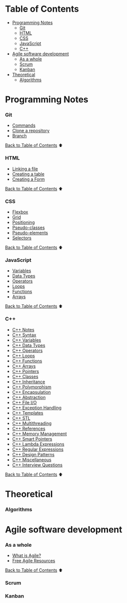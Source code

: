 # Table of Contents

- [Programming Notes](#programming-notes)
    - [Git](#git)
    - [HTML](#html)
    - [CSS](#css)
    - [JavaScript](#javascript)
    - [C++](#c)
- [Agile software development](#agile-software-development)
    - [As a whole](#as-a-whole)
    - [Scrum](#scrum)
    - [Kanban](#kanban)
- [Theoretical](#theoretical)
    - [Algorithms](#algorithms)

# Programming Notes
### Git

- [Commands](sections/git/gitcommand.md)
- [Clone a repository](sections/git/gitclone.md)
- [Branch](sections/git/branch.md)

[Back to Table of Contents](#table-of-contents) ⬆
### HTML

- [Linking a file](sections/html/linking.md)
- [Creating a table](sections/html/table.md)
- [Creating a Form](sections/html/form.md)

[Back to Table of Contents](#table-of-contents) ⬆
### CSS

- [Flexbox](sections/css/flexbox.md)
- [Grid](sections/css/grid.md)
- [Positioning](sections/css/positioning.md)
- [Pseudo-classes](sections/css/pseudo-classes.md)
- [Pseudo-elements](sections/css/pseudo-elements.md)
- [Selectors](sections/css/selectors.md)

[Back to Table of Contents](#table-of-contents) ⬆
### JavaScript

- [Variables](sections/js/variables.md)
- [Data Types](sections/js/datatypes.md)
- [Operators](sections/js/operators.md)
- [Loops](sections/js/loops.md)
- [Functions](sections/js/functions.md)
- [Arrays](sections/js/arrays.md)

[Back to Table of Contents](#table-of-contents) ⬆
### C++

- [C++ Notes](sections/cpp/cppnotes.md)
- [C++ Syntax](sections/cpp/cppsyntax.md)
- [C++ Variables](sections/cpp/cppvariables.md)
- [C++ Data Types](sections/cpp/cppdatatypes.md)
- [C++ Operators](sections/cpp/cppoperators.md)
- [C++ Loops](sections/cpp/cpploops.md)
- [C++ Functions](sections/cpp/cppfunctions.md)
- [C++ Arrays](sections/cpp/cpparrays.md)
- [C++ Pointers](sections/cpp/cpppointers.md)
- [C++ Classes](sections/cpp/cppclasses.md)
- [C++ Inheritance](sections/cpp/cppinheritance.md)
- [C++ Polymorphism](sections/cpp/cpppolymorphism.md)
- [C++ Encapsulation](sections/cpp/cppencapsulation.md)
- [C++ Abstraction](sections/cpp/cppabstraction.md)
- [C++ File I/O](sections/cpp/cppfileio.md)
- [C++ Exception Handling](sections/cpp/cppexceptionhandling.md)
- [C++ Templates](sections/cpp/cpptemplates.md)
- [C++ STL](sections/cpp/cppstl.md)
- [C++ Multithreading](sections/cpp/cppmultithreading.md)
- [C++ References](sections/cpp/cppreferences.md)
- [C++ Memory Management](sections/cpp/cppmemorymanagement.md)
- [C++ Smart Pointers](sections/cpp/cppsmartpointers.md)
- [C++ Lambda Expressions](sections/cpp/cpplambdaexpressions.md)
- [C++ Regular Expressions](sections/cpp/cppregularexpressions.md)
- [C++ Design Patterns](sections/cpp/cppdesignpatterns.md)
- [C++ Miscellaneous](sections/cpp/cppmiscellaneous.md)
- [C++ Interview Questions](sections/cpp/cppinterviewquestions.md)

[Back to Table of Contents](#table-of-contents) ⬆

# Theoretical

### Algorithms

# Agile software development

### As a whole

- [What is Agile?](sections/agile/what-is-agile.md)
- [Free Agile Resources](sections/agile/free-agile-resources.md)

[Back to Table of Contents](#table-of-contents) ⬆
### Scrum

### Kanban

